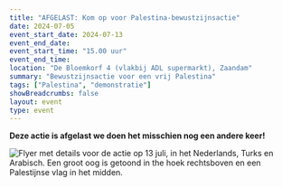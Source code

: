 ```yaml
---
title: "AFGELAST: Kom op voor Palestina-bewustzijnsactie"
date: 2024-07-05
event_start_date: 2024-07-13
event_end_date: 
event_start_time: "15.00 uur"
event_end_time: 
location: "De Bloemkorf 4 (vlakbij ADL supermarkt), Zaandam"
summary: "Bewustzijnsactie voor een vrij Palestina"
tags: ["Palestina", "demonstratie"]
showBreadcrumbs: false
layout: event
type: event
---
```


**Deze actie is afgelast we doen het misschien nog een andere keer!**

![Flyer met details voor de actie op 13 juli, in het Nederlands, Turks en Arabisch. Een groot oog is getoond in the hoek rechtsboven en een Palestijnse vlag in het midden.](/img/kom-op-voor-palestina.jpg)